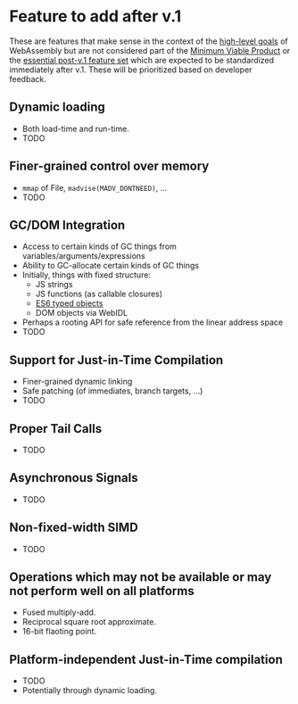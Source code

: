 # Feature to add after v.1

These are features that make sense in the context of the
[high-level goals](HighLevelGoals.md) of WebAssembly but are not considered part
of the [Minimum Viable Product](V1.md) or the
[essential post-v.1 feature set](EssentialPostV1Features.md) which are expected
to be standardized immediately after v.1. These will be prioritized based on
developer feedback.

## Dynamic loading
 * Both load-time and run-time.
 * TODO

## Finer-grained control over memory
 * `mmap` of File, `madvise(MADV_DONTNEED)`, ...
 * TODO
 
## GC/DOM Integration
 * Access to certain kinds of GC things from variables/arguments/expressions
 * Ability to GC-allocate certain kinds of GC things
 * Initially, things with fixed structure:
   * JS strings
   * JS functions (as callable closures)
   * [ES6 typed objects](https://github.com/nikomatsakis/typed-objects-explainer/)
   * DOM objects via WebIDL
 * Perhaps a rooting API for safe reference from the linear address space
 * TODO

## Support for Just-in-Time Compilation
 * Finer-grained dynamic linking
 * Safe patching (of immediates, branch targets, ...)
 * TODO
 
## Proper Tail Calls
 * TODO
 
## Asynchronous Signals
 * TODO

## Non-fixed-width SIMD
 * TODO
 
## Operations which may not be available or may not perform well on all platforms
 * Fused multiply-add.
 * Reciprocal square root approximate.
 * 16-bit flaoting point.

## Platform-independent Just-in-Time compilation
* TODO
* Potentially through dynamic loading.
